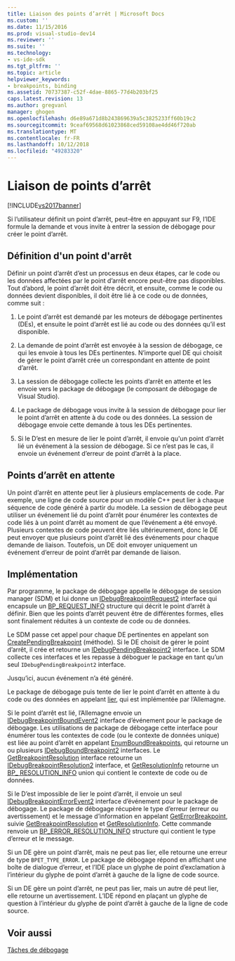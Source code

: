 ```yaml
---
title: Liaison des points d’arrêt | Microsoft Docs
ms.custom: ''
ms.date: 11/15/2016
ms.prod: visual-studio-dev14
ms.reviewer: ''
ms.suite: ''
ms.technology:
- vs-ide-sdk
ms.tgt_pltfrm: ''
ms.topic: article
helpviewer_keywords:
- breakpoints, binding
ms.assetid: 70737387-c52f-4dae-8865-77d4b203bf25
caps.latest.revision: 13
ms.author: gregvanl
manager: ghogen
ms.openlocfilehash: d6e89a671d8b243869639a5c3825233ff60b19c2
ms.sourcegitcommit: 9ceaf69568d61023868ced59108ae4dd46f720ab
ms.translationtype: MT
ms.contentlocale: fr-FR
ms.lasthandoff: 10/12/2018
ms.locfileid: "49283320"
---
```

# <a name="binding-breakpoints"></a>Liaison de points d’arrêt
[!INCLUDE[vs2017banner](../../includes/vs2017banner.md)]

Si l’utilisateur définit un point d’arrêt, peut-être en appuyant sur F9, l’IDE formule la demande et vous invite à entrer la session de débogage pour créer le point d’arrêt.  
  
## <a name="setting-a-breakpoint"></a>Définition d'un point d'arrêt  
 Définir un point d’arrêt d’est un processus en deux étapes, car le code ou les données affectées par le point d’arrêt encore peut-être pas disponibles. Tout d’abord, le point d’arrêt doit être décrit, et ensuite, comme le code ou données devient disponibles, il doit être lié à ce code ou de données, comme suit :  
  
1.  Le point d’arrêt est demandé par les moteurs de débogage pertinentes (DEs), et ensuite le point d’arrêt est lié au code ou des données qu’il est disponible.  
  
2.  La demande de point d’arrêt est envoyée à la session de débogage, ce qui les envoie à tous les DEs pertinentes. N’importe quel DE qui choisit de gérer le point d’arrêt crée un correspondant en attente de point d’arrêt.  
  
3.  La session de débogage collecte les points d’arrêt en attente et les envoie vers le package de débogage (le composant de débogage de Visual Studio).  
  
4.  Le package de débogage vous invite à la session de débogage pour lier le point d’arrêt en attente à du code ou des données. La session de débogage envoie cette demande à tous les DEs pertinentes.  
  
5.  Si le D’est en mesure de lier le point d’arrêt, il envoie qu'un point d’arrêt lié un événement à la session de débogage. Si ce n’est pas le cas, il envoie un événement d’erreur de point d’arrêt à la place.  
  
## <a name="pending-breakpoints"></a>Points d’arrêt en attente  
 Un point d’arrêt en attente peut lier à plusieurs emplacements de code. Par exemple, une ligne de code source pour un modèle C++ peut lier à chaque séquence de code généré à partir du modèle. La session de débogage peut utiliser un événement lié du point d’arrêt pour énumérer les contextes de code liés à un point d’arrêt au moment de que l’événement a été envoyé. Plusieurs contextes de code peuvent être liés ultérieurement, donc le DE peut envoyer que plusieurs point d’arrêt lié des événements pour chaque demande de liaison. Toutefois, un DE doit envoyer uniquement un événement d’erreur de point d’arrêt par demande de liaison.  
  
## <a name="implementation"></a>Implémentation  
 Par programme, le package de débogage appelle le débogage de session manager (SDM) et lui donne un [IDebugBreakpointRequest2](../../extensibility/debugger/reference/idebugbreakpointrequest2.md) interface qui encapsule un [BP_REQUEST_INFO](../../extensibility/debugger/reference/bp-request-info.md) structure qui décrit le point d’arrêt à définir. Bien que les points d’arrêt peuvent être de différentes formes, elles sont finalement réduites à un contexte de code ou de données.  
  
 Le SDM passe cet appel pour chaque DE pertinentes en appelant son [CreatePendingBreakpoint](../../extensibility/debugger/reference/idebugengine2-creatependingbreakpoint.md) (méthode). Si le DE choisit de gérer le point d’arrêt, il crée et retourne un [IDebugPendingBreakpoint2](../../extensibility/debugger/reference/idebugpendingbreakpoint2.md) interface. Le SDM collecte ces interfaces et les repasse à déboguer le package en tant qu’un seul `IDebugPendingBreakpoint2` interface.  
  
 Jusqu’ici, aucun événement n’a été généré.  
  
 Le package de débogage puis tente de lier le point d’arrêt en attente à du code ou des données en appelant [lier](../../extensibility/debugger/reference/idebugpendingbreakpoint2-bind.md), qui est implémentée par l’Allemagne.  
  
 Si le point d’arrêt est lié, l’Allemagne envoie un [IDebugBreakpointBoundEvent2](../../extensibility/debugger/reference/idebugbreakpointboundevent2.md) interface d’événement pour le package de débogage. Les utilisations de package de débogage cette interface pour énumérer tous les contextes de code (ou le contexte de données unique) est liée au point d’arrêt en appelant [EnumBoundBreakpoints](../../extensibility/debugger/reference/idebugbreakpointboundevent2-enumboundbreakpoints.md), qui retourne un ou plusieurs [IDebugBoundBreakpoint2](../../extensibility/debugger/reference/idebugboundbreakpoint2.md) interfaces. Le [GetBreakpointResolution](../../extensibility/debugger/reference/idebugboundbreakpoint2-getbreakpointresolution.md) interface retourne un [IDebugBreakpointResolution2](../../extensibility/debugger/reference/idebugbreakpointresolution2.md) interface, et [GetResolutionInfo](../../extensibility/debugger/reference/idebugbreakpointresolution2-getresolutioninfo.md) retourne un [BP_ RESOLUTION_INFO](../../extensibility/debugger/reference/bp-resolution-info.md) union qui contient le contexte de code ou de données.  
  
 Si le D’est impossible de lier le point d’arrêt, il envoie un seul [IDebugBreakpointErrorEvent2](../../extensibility/debugger/reference/idebugbreakpointerrorevent2.md) interface d’événement pour le package de débogage. Le package de débogage récupère le type d’erreur (erreur ou avertissement) et le message d’information en appelant [GetErrorBreakpoint](../../extensibility/debugger/reference/idebugbreakpointerrorevent2-geterrorbreakpoint.md), suivie [GetBreakpointResolution](../../extensibility/debugger/reference/idebugerrorbreakpoint2-getbreakpointresolution.md) et [ GetResolutionInfo](../../extensibility/debugger/reference/idebugerrorbreakpointresolution2-getresolutioninfo.md). Cette commande renvoie un [BP_ERROR_RESOLUTION_INFO](../../extensibility/debugger/reference/bp-error-resolution-info.md) structure qui contient le type d’erreur et le message.  
  
 Si un DE gère un point d’arrêt, mais ne peut pas lier, elle retourne une erreur de type `BPET_TYPE_ERROR`. Le package de débogage répond en affichant une boîte de dialogue d’erreur, et l’IDE place un glyphe de point d’exclamation à l’intérieur du glyphe de point d’arrêt à gauche de la ligne de code source.  
  
 Si un DE gère un point d’arrêt, ne peut pas lier, mais un autre dé peut lier, elle retourne un avertissement. L’IDE répond en plaçant un glyphe de question à l’intérieur du glyphe de point d’arrêt à gauche de la ligne de code source.  
  
## <a name="see-also"></a>Voir aussi  
 [Tâches de débogage](../../extensibility/debugger/debugging-tasks.md)

